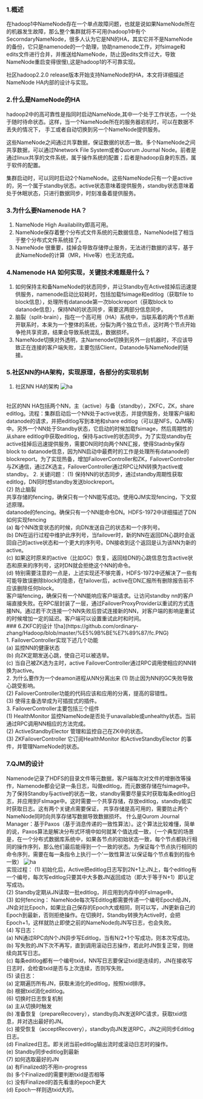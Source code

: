 ### 1.概述
在hadoop1中NameNode存在一个单点故障问题，也就是说如果NameNode所在的机器发生故障，那么整个集群就将不可用(hadoop1中有个SecorndaryNameNode，很多人认为它是NN的HA，其实它并不是NameNode的备份，它只是namenode的一个助理，协助namenode工作，对fsimage和edits文件进行合并，并推送给NameNode，防止因edits文件过大，导致NameNode重启变得很慢),这是hadoop1的不可靠实现。

社区hadoop2.2.0 release版本开始支持NameNode的HA，本文将详细描述NameNode HA内部的设计与实现。

### 2.什么是NameNode的HA
hadoop2中的高可靠性是指同时启动NameNode,其中一个处于工作状态，一个处于随时待命状态。这样，当一个NameNode所在的服务器宕机时，可以在数据不丢失的情况下， 手工或者自动切换到另一个NameNode提供服务。

这些NameNode之间通过共享数据，保证数据的状态一致。多个NameNode之间共享数据，可以通过Nnetwork File System或者Quorum Journal Node。前者是通过linux共享的文件系统，属于操作系统的配置；后者是hadoop自身的东西，属于软件的配置。

集群启动时，可以同时启动2个NameNode。这些NameNode只有一个是active的，另一个属于standby状态。active状态意味着提供服务，standby状态意味着处于休眠状态，只进行数据同步，时刻准备着提供服务。
    
### 3.为什么要Namenode HA？
1. NameNode High Availability即高可用。
3. NameNode保存着整个分布式文件系统的元数据信息，NameNode挂了相当于整个分布式文件系统挂了。
2. NameNode 很重要，挂掉会导致存储停止服务，无法进行数据的读写，基于此NameNode的计算（MR，Hive等）也无法完成。

### 4.Namenode HA 如何实现，关键技术难题是什么？
1. 如何保持主和备NameNode的状态同步，并让Standby在Active挂掉后迅速提供服务，namenode启动比较耗时，包括加载fsimage和editlog（获取file to block信息），处理所有datanode第一次blockreport（获取block to datanode信息），保持NN的状态同步，需要这两部分信息同步。
2. 脑裂（split-brain），指在一个高可用（HA）系统中，当联系着的两个节点断开联系时，本来为一个整体的系统，分裂为两个独立节点，这时两个节点开始争抢共享资源，结果会导致系统混乱，数据损坏。
3. NameNode切换对外透明，主Namenode切换到另外一台机器时，不应该导致正在连接的客户端失败，主要包括Client，Datanode与NameNode的链接。

### 5.社区NN的HA架构，实现原理，各部分的实现机制
1. 社区NN HA的架构 
![ha](https://github.com/ordinary-zhang/Hadoop/blob/master/%E5%9B%BE%E7%89%87/nn%20ha.PNG)
</br>
社区的NN HA包括两个NN，主（active）与备（standby），ZKFC，ZK，share editlog。流程：集群启动后一个NN处于active状态，并提供服务，处理客户端和datanode的请求，并把editlog写到本地和share editlog（可以是NFS，QJM等）中。另外一个NN处于Standby状态，它启动的时候加载fsimage，然后周期性的从share editlog中获取editlog，保持与active的状态同步。为了实现standby在active挂掉后迅速提供服务，需要DN同时向两个NN汇报，使得Stadnby保存block to datanode信息，因为NN启动中最费时的工作是处理所有datanode的blockreport。为了实现热备，增加FailoverController和ZK，FailoverController与ZK通信，通过ZK选主，FailoverController通过RPC让NN转换为active或standby。
2. 关键问题：
(1) 保持NN的状态同步，通过standby周期性获取editlog，DN同时想standby发送blockreport。</br>
(2) 防止脑裂</br>
  共享存储的fencing，确保只有一个NN能写成功。使用QJM实现fencing，下文叙述原理。</br>
  datanode的fencing。确保只有一个NN能命令DN。HDFS-1972中详细描述了DN如何实现fencing</br>
  (a) 每个NN改变状态的时候，向DN发送自己的状态和一个序列号。</br>
  (b) DN在运行过程中维护此序列号，当failover时，新的NN在返回DN心跳时会返回自己的active状态和一个更大的序列号。DN接收到这个返回是认为该NN为新的active。</br>
  (c) 如果这时原来的active（比如GC）恢复，返回给DN的心跳信息包含active状态和原来的序列号，这时DN就会拒绝这个NN的命令。</br>
  (d) 特别需要注意的一点是，上述实现还不够完善，HDFS-1972中还解决了一些有可能导致误删除block的隐患，在failover后，active在DN汇报所有删除报告前不应该删除任何block。</br>
   客户端fencing，确保只有一个NN能响应客户端请求。让访问standby nn的客户端直接失败。在RPC层封装了一层，通过FailoverProxyProvider以重试的方式连接NN。通过若干次连接一个NN失败后尝试连接新的NN，对客户端的影响是重试的时候增加一定的延迟。客户端可以设置重试此时和时间。</br>
### 6.ZKFC的设计
![ha](https://github.com/ordinary-zhang/Hadoop/blob/master/%E5%9B%BE%E7%89%87/fc.PNG)
</br>
1. FailoverController实现下述几个功能</br>
  (a) 监控NN的健康状态</br>
  (b) 向ZK定期发送心跳，使自己可以被选举。</br>
  (c) 当自己被ZK选为主时，active FailoverController通过RPC调用使相应的NN转换为active。</br>
2. 为什么要作为一个deamon进程从NN分离出来
  (1) 防止因为NN的GC失败导致心跳受影响。</br>
  (2) FailoverController功能的代码应该和应用的分离，提高的容错性。</br>
  (3) 使得主备选举成为可插拔式的插件。</br>
3. FailoverController主要包括三个组件</br>
  (1) HealthMonitor 监控NameNode是否处于unavailable或unhealthy状态。当前通过RPC调用NN相应的方法完成。</br>
  (2) ActiveStandbyElector 管理和监控自己在ZK中的状态。</br>
  (3) ZKFailoverController 它订阅HealthMonitor 和ActiveStandbyElector 的事件，并管理NameNode的状态。</br>

### 7.QJM的设计
Namenode记录了HDFS的目录文件等元数据，客户端每次对文件的增删改等操作，Namenode都会记录一条日志，叫做editlog，而元数据存储在fsimage中。为了保持Standby与active的状态一致，standby需要尽量实时获取每条editlog日志，并应用到FsImage中。这时需要一个共享存储，存放editlog，standby能实时获取日志。这有两个关键点需要保证， 共享存储是高可用的，需要防止两个NameNode同时向共享存储写数据导致数据损坏。 什么是Qurom Journal Manager：基于Paxos（基于消息传递的一致性算法）。这个算法比较难懂，简单的说，Paxos算法是解决分布式环境中如何就某个值达成一致，（一个典型的场景是，在一个分布式数据库系统中，如果各节点的初始状态一致，每个节点都执行相同的操作序列，那么他们最后能得到一个一致的状态。为保证每个节点执行相同的命令序列，需要在每一条指令上执行一个'一致性算法'以保证每个节点看到的指令一致） 
![ha](https://github.com/ordinary-zhang/Hadoop/blob/master/%E5%9B%BE%E7%89%87/qjm.PNG)
</br>
实现过程： 
(1) 初始化后，Active把editlog日志写到2N+1上JN上，每个editlog有一个编号，每次写editlog只要其中大多数JN返回成功（即大于等于N+1）即认定写成功。</br>
(2) Standby定期从JN读取一批editlog，并应用到内存中的FsImage中。</br>
(3) 如何fencing： NameNode每次写Editlog都需要传递一个编号Epoch给JN，JN会对比Epoch，如果比自己保存的Epoch大或相同，则可以写，JN更新自己的Epoch到最新，否则拒绝操作。在切换时，Standby转换为Active时，会把Epoch+1，这样就防止即使之前的NameNode向JN写日志，也会失败。</br>
(4) 写日志：</br>
  (a) NN通过RPC向N个JN异步写Editlog，当有N/2+1个写成功，则本次写成功。</br>
  (b) 写失败的JN下次不再写，直到调用滚动日志操作，若此时JN恢复正常，则继续向其写日志。</br>
  (c) 每条editlog都有一个编号txid，NN写日志要保证txid是连续的，JN在接收写日志时，会检查txid是否与上次连续，否则写失败。</br>
(5) 读日志：</br>
  (a) 定期遍历所有JN，获取未消化的editlog，按照txid排序。</br>
  (b) 根据txid消化editlog。</br>
(6) 切换时日志恢复机制</br>
  (a) 主从切换时触发</br>
  (b) 准备恢复（prepareRecovery），standby向JN发送RPC请求，获取txid信息，并对选出最好的JN。</br>
  (c) 接受恢复（acceptRecovery），standby向JN发送RPC，JN之间同步Editlog日志。</br>
  (d) Finalized日志。即关闭当前editlog输出流时或滚动日志时的操作。</br>
  (e) Standby同步editlog到最新</br>
(7) 如何选取最好的JN</br>
  (a) 有Finalized的不用in-progress</br>
  (b) 多个Finalized的需要判断txid是否相等</br>
  (c) 没有Finalized的首先看谁的epoch更大</br>
  (d) Epoch一样则选txid大的。</br>


























